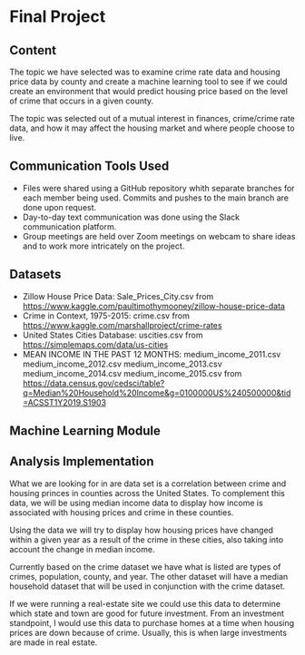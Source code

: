 # Final Project

## Content

The topic we have selected was to examine crime rate data and housing price data by county and create a machine learning tool to see if we could create an environment that would predict housing price based on the level of crime that occurs in a given county.

The topic was selected out of a mutual interest in finances, crime/crime rate data, and how it may affect the housing market and where people choose to live.


## Communication Tools Used

* Files were shared using a GitHub repository whith separate branches for each member being used. Commits and pushes to the main branch are done upon request.
* Day-to-day text communication was done using the Slack communication platform.
* Group meetings are held over Zoom meetings on webcam to share ideas and to work more intricately on the project.


## Datasets

* Zillow House Price Data: Sale_Prices_City.csv from https://www.kaggle.com/paultimothymooney/zillow-house-price-data
* Crime in Context, 1975-2015: crime.csv from https://www.kaggle.com/marshallproject/crime-rates
* United States Cities Database: uscities.csv from https://simplemaps.com/data/us-cities
* MEAN INCOME IN THE PAST 12 MONTHS:
medium_income_2011.csv
medium_income_2012.csv
medium_income_2013.csv
medium_income_2014.csv
medium_income_2015.csv
from https://data.census.gov/cedsci/table?q=Median%20Household%20Income&g=0100000US%240500000&tid=ACSST1Y2019.S1903



## Machine Learning Module



## Analysis Implementation

What we are looking for in are data set is a correlation between crime and housing princes in counties across the United States. To complement this data, we will be using median income data to display how income is associated with housing prices and crime in these counties.

Using the data we will try to display how housing prices have changed within a given year as a result of the crime in these cities, also taking into account the change in median income.

Currently based on the crime dataset we have what is listed are types of crimes, population, county, and year.
The other dataset will have a median household dataset that will be used in conjunction with the crime dataset.

If we were running a real-estate site we could use this data to determine which state and town are good for future investment. From an investment standpoint, I would use this data to purchase homes at a time when housing prices are down because of crime. Usually, this is when large investments are made in real estate. 

